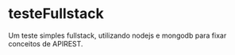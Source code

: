 # testeFullstack

Um teste simples fullstack, utilizando nodejs e mongodb para fixar conceitos de APIREST.
